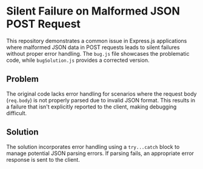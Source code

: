 # Silent Failure on Malformed JSON POST Request
This repository demonstrates a common issue in Express.js applications where malformed JSON data in POST requests leads to silent failures without proper error handling.  The `bug.js` file showcases the problematic code, while `bugSolution.js` provides a corrected version.

## Problem
The original code lacks error handling for scenarios where the request body (`req.body`) is not properly parsed due to invalid JSON format. This results in a failure that isn't explicitly reported to the client, making debugging difficult.

## Solution
The solution incorporates error handling using a `try...catch` block to manage potential JSON parsing errors.  If parsing fails, an appropriate error response is sent to the client.